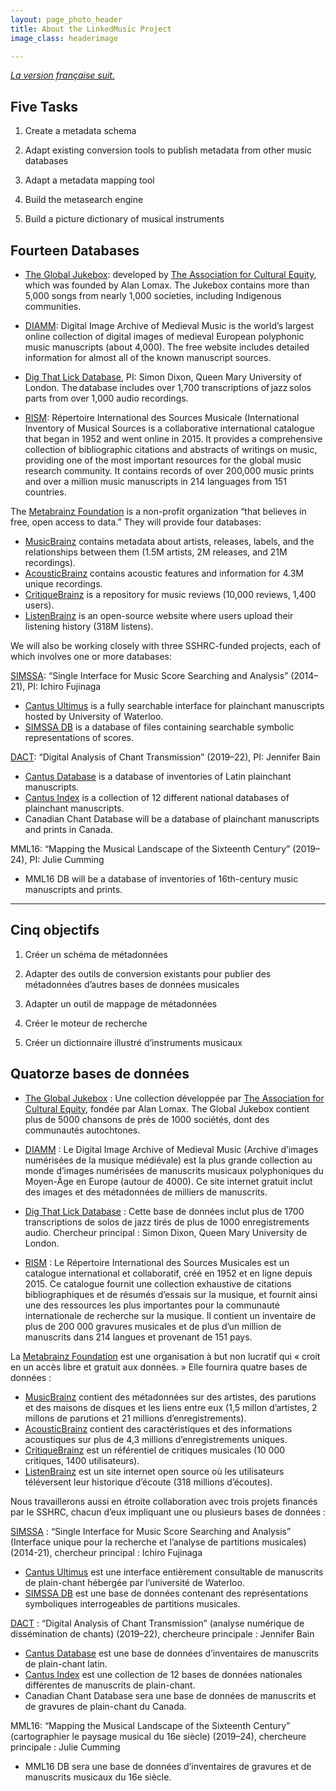 ```yaml
---
layout: page_photo_header
title: About the LinkedMusic Project
image_class: headerimage

---
```

<p class="notranslate"><a href="#cinq-objectifs"><em>La version française suit.</em></a></p>

<h2 id="five-tasks">Five Tasks</h2>

<ol>
  <li>
    <p>Create a metadata schema</p>
  </li>
  <li>
    <p>Adapt existing conversion tools to publish metadata from other music databases</p>
  </li>
  <li>
    <p>Adapt a metadata mapping tool</p>
  </li>
  <li>
    <p>Build the metasearch engine</p>
  </li>
  <li>
    <p>Build a picture dictionary of musical instruments</p>
  </li>
</ol>

<h2 id="fourteen-databases">Fourteen Databases</h2>

<ul>
  <li>
    <p><a href="https://www.theglobaljukebox.org/">The Global Jukebox</a>: developed by <a href="http://www.culturalequity.org/">The Association for Cultural Equity</a>, which
was founded by Alan Lomax. The Jukebox contains more than 5,000 songs from nearly 1,000 societies, including Indigenous communities.</p>
  </li>
  <li>
    <p><a href="https://www.diamm.ac.uk/">DIAMM</a>: Digital Image Archive of Medieval Music is the world’s largest online collection of digital images of medieval European polyphonic music manuscripts (about 4,000). The free website includes detailed information for almost all of the known manuscript sources.</p>
  </li>
  <li>
    <p><a href="http://dig-that-lick.eecs.qmul.ac.uk/">Dig That Lick Database</a>, PI: Simon Dixon, Queen Mary University of London. The database includes over 1,700 transcriptions of jazz solos parts from over 1,000 audio recordings. </p>
  </li>
  <li>
    <p><a href="https://rism.info/">RISM</a>: Répertoire International des Sources Musicale (International Inventory of Musical Sources is a collaborative international catalogue that began in 1952 and went online in 2015. It provides a comprehensive collection of bibliographic citations and abstracts of writings on music, providing one of the most important resources for the global music research community. It contains records of over 200,000 music prints and over a million music manuscripts in 214 languages from 151 countries.</p>
  </li>
</ul>

<p>The <a href="https://metabrainz.org/">Metabrainz Foundation</a> is a non-profit organization “that believes in free, open access to data.” They will provide four databases:</p>
<ul>
  <li><a href="https://musicbrainz.org/">MusicBrainz</a> contains metadata about artists, releases, labels, and the relationships between them (1.5M artists, 2M releases, and 21M recordings).</li>
  <li><a href="https://acousticbrainz.org/">AcousticBrainz</a> contains acoustic features and information for 4.3M unique recordings.</li>
  <li><a href="https://critiquebrainz.org/">CritiqueBrainz</a> is a repository for music reviews (10,000 reviews, 1,400 users).</li>
  <li><a href="https://listenbrainz.org/">ListenBrainz</a> is an open-source website where users upload their listening history (318M listens).</li>
</ul>

<p>We will also be working closely with three SSHRC-funded projects, each of which involves one or more databases:</p>

<p><a href="https://simssa.ca/">SIMSSA</a>: “Single Interface for Music Score Searching and Analysis” (2014–21), PI: Ichiro Fujinaga</p>
<ul>
  <li><a href="https://cantus.simssa.ca">Cantus Ultimus</a> is a fully searchable interface for plainchant manuscripts hosted by University of Waterloo.</li>
  <li><a href="https:.//db.simssa.ca">SIMSSA DB</a> is a database of files containing searchable symbolic representations of scores.</li>
</ul>

<p><a href="http://dact-chant.ca/">DACT</a>: “Digital Analysis of Chant Transmission” (2019–22), PI: Jennifer Bain</p>
<ul>
  <li><a href="https://cantus.uwaterloo.ca/home">Cantus Database</a> is a database of inventories of Latin plainchant manuscripts.</li>
  <li><a href="http://cantusindex.org/">Cantus Index</a> is a collection of 12 different national databases of plainchant manuscripts.</li>
  <li>Canadian Chant Database will be a database of plainchant manuscripts and prints in Canada.</li>
</ul>

<p>MML16: “Mapping the Musical Landscape of the Sixteenth Century” (2019–24), PI: Julie Cumming</p>
<ul>
  <li>MML16 DB will be a database of inventories of 16th-century music manuscripts and prints.</li>
</ul>

<hr />

<h2 id="cinq-objectifs" class="notranslate">Cinq objectifs</h2>

<ol>
  <li>
    <p class="notranslate">Créer un schéma de métadonnées</p>
  </li>
  <li>
    <p class="notranslate">Adapter des outils de conversion existants pour publier des métadonnées d’autres bases de données musicales</p>
  </li>
  <li>
    <p class="notranslate">Adapter un outil de mappage de métadonnées</p>
  </li>
  <li>
    <p class="notranslate">Créer le moteur de recherche</p>
  </li>
  <li>
    <p class="notranslate">Créer un dictionnaire illustré d’instruments musicaux</p>
  </li>
</ol>

<h2 id="quatorze-bases-de-données">Quatorze bases de données</h2>

<ul>
  <li>
    <p class="notranslate"><a href="https://www.theglobaljukebox.org/">The Global Jukebox</a> : Une collection développée par <a href="http://www.culturalequity.org/">The Association for Cultural Equity</a>, fondée par Alan Lomax. The Global Jukebox contient plus de 5000 chansons de près de 1000 sociétés, dont des communautés autochtones.</p>
  </li>
  <li>
    <p class="notranslate"><a href="https://www.diamm.ac.uk/">DIAMM</a> : Le Digital Image Archive of Medieval Music (Archive d’images numérisées de la musique médiévale) est la plus grande collection au monde d’images numérisées de manuscrits musicaux polyphoniques du Moyen-Âge en Europe (autour de 4000). Ce site internet gratuit inclut des images et des métadonnées de milliers de manuscrits.</p>
  </li>
  <li>
    <p class="notranslate"><a href="http://dig-that-lick.eecs.qmul.ac.uk/">Dig That Lick Database</a> : Cette base de données inclut plus de 1700 transcriptions de solos de jazz tirés de plus de 1000 enregistrements audio. Chercheur principal : Simon Dixon, Queen Mary University de London.</p>
  </li>
  <li>
    <p class="notranslate"><a href="https://rism.info/">RISM</a> : Le Répertoire International des Sources Musicales est un catalogue international et collaboratif, créé en 1952 et en ligne depuis 2015. Ce catalogue fournit une collection exhaustive de citations bibliographiques et de résumés d’essais sur la musique, et fournit ainsi une des ressources les plus importantes pour la communauté internationale de recherche sur la musique. Il contient un inventaire de plus de 200 000 gravures musicales et de plus d’un million de manuscrits dans 214 langues et provenant de 151 pays.</p>
  </li>
</ul>

<p class="notranslate">La <a href="https://metabrainz.org/">Metabrainz Foundation</a> est une organisation à but non lucratif qui « croit en un accès libre et gratuit aux données. » Elle fournira quatre bases de données :</p>
<ul>
  <li class="notranslate"><a href="https://musicbrainz.org/">MusicBrainz</a> contient des métadonnées sur des artistes, des parutions et des maisons de disques et les liens entre eux (1,5 millon d’artistes, 2 millons de parutions et 21 millions d’enregistrements).</li>
  <li class="notranslate"><a href="https://acousticbrainz.org/">AcousticBrainz</a> contient des caractéristiques et des informations acoustiques sur plus de 4,3 millions d’enregistrements uniques.</li>
  <li class="notranslate"><a href="https://critiquebrainz.org/">CritiqueBrainz</a> est un référentiel de critiques musicales (10 000 critiques, 1400 utilisateurs).</li>
  <li class="notranslate"><a href="https://listenbrainz.org/">ListenBrainz</a> est un site internet open source où les utilisateurs téléversent leur historique d’écoute (318 millions d’écoutes).</li>
</ul>

<p class="notranslate">Nous travaillerons aussi en étroite collaboration avec trois projets financés par le SSHRC, chacun d’eux impliquant une ou plusieurs bases de données :</p>

<p class="notranslate"><a href="https://simssa.ca/">SIMSSA</a> : “Single Interface for Music Score Searching and Analysis” (Interface unique pour la recherche et l’analyse de partitions musicales) (2014-21), chercheur principal : Ichiro Fujinaga</p>
<ul>
  <li class="notranslate"><a href="https://cantus.simssa.ca">Cantus Ultimus</a> est une interface entièrement consultable de manuscrits de plain-chant hébergée par l’université de Waterloo.</li>
  <li class="notranslate"><a href="https:.//db.simssa.ca">SIMSSA DB</a> est une base de données contenant des représentations symboliques interrogeables de partitions musicales.</li>
</ul>

<p class="notranslate"><a href="http://dact-chant.ca/">DACT</a> : “Digital Analysis of Chant Transmission” (analyse numérique de dissémination de chants) (2019–22), chercheure principale : Jennifer Bain</p>
<ul>
  <li class="notranslate"><a href="https://cantus.uwaterloo.ca/home">Cantus Database</a> est une base de données d’inventaires de manuscrits de plain-chant latin.</li>
  <li class="notranslate"><a href="http://cantusindex.org/">Cantus Index</a> est une collection de 12 bases de données nationales différentes de manuscrits de plain-chant.</li>
  <li class="notranslate">Canadian Chant Database sera une base de données de manuscrits et de gravures de plain-chant du Canada.</li>
</ul>

<p class="notranslate">MML16: “Mapping the Musical Landscape of the Sixteenth Century” (cartographier le paysage musical du 16e siècle) (2019–24), chercheure principale : Julie Cumming</p>
<ul>
  <li class="notranslate">MML16 DB sera une base de données d’inventaires de gravures et de manuscrits musicaux du 16e siècle.</li>
</ul>
